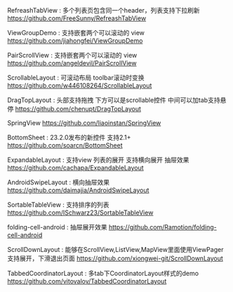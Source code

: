 RefreashTabView : 多个列表页包含同一个header，列表支持下拉刷新
https://github.com/FreeSunny/RefreashTabView

ViewGroupDemo : 支持嵌套两个可以滚动的 view
https://github.com/jiahongfei/ViewGroupDemo

PairScrollView : 支持嵌套两个可以滚动的 view
https://github.com/angeldevil/PairScrollView

ScrollableLayout : 可滚动布局 toolbar滚动时变换
https://github.com/w446108264/ScrollableLayout

DragTopLayout : 头部支持拖拽 下方可以是scrollable控件 中间可以加tab支持悬停
https://github.com/chenupt/DragTopLayout

SpringView
https://github.com/liaoinstan/SpringView

BottomSheet : 23.2.0发布的新控件 支持2.1+
https://github.com/soarcn/BottomSheet

ExpandableLayout : 支持view 列表的展开 支持横向展开 抽屉效果
https://github.com/cachapa/ExpandableLayout

AndroidSwipeLayout : 横向抽屉效果
https://github.com/daimajia/AndroidSwipeLayout

SortableTableView : 支持排序的列表
https://github.com/ISchwarz23/SortableTableView

folding-cell-android : 抽屉展开效果
https://github.com/Ramotion/folding-cell-android

ScrollDownLayout : 能够在ScrollView,ListView,MapView里面使用ViewPager 支持展开，下滑退出页面
https://github.com/xiongwei-git/ScrollDownLayout

TabbedCoordinatorLayout : 多tab下CoordinatorLayout样式的demo
https://github.com/vitovalov/TabbedCoordinatorLayout
